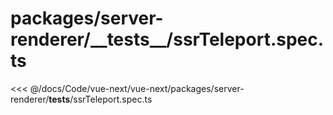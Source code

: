 # packages/server-renderer/\_\_tests\_\_/ssrTeleport.spec.ts

<<< @/docs/Code/vue-next/vue-next/packages/server-renderer/__tests__/ssrTeleport.spec.ts
